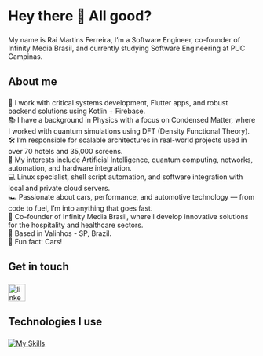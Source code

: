 <h1 align="left">Hey there 👋 All good?</h1>

###

<p align="left">My name is Rai Martins Ferreira, I’m a Software Engineer, co-founder of Infinity Media Brasil, and currently studying Software Engineering at PUC Campinas.</p>

###

<h2 align="left">About me</h2>

###

<p align="left">
🧠 I work with critical systems development, Flutter apps, and robust backend solutions using Kotlin + Firebase.<br>
📚 I have a background in Physics with a focus on Condensed Matter, where I worked with quantum simulations using DFT (Density Functional Theory).<br>
🛠️ I’m responsible for scalable architectures in real-world projects used in over 70 hotels and 35,000 screens.<br>
🚀 My interests include Artificial Intelligence, quantum computing, networks, automation, and hardware integration.<br>
💻 Linux specialist, shell script automation, and software integration with local and private cloud servers.<br>
🏎️ Passionate about cars, performance, and automotive technology — from code to fuel, I’m into anything that goes fast.<br>
🎯 Co-founder of Infinity Media Brasil, where I develop innovative solutions for the hospitality and healthcare sectors.<br>
📍 Based in Valinhos - SP, Brazil.<br>
🤖 Fun fact: Cars!
</p>

###

<h2 align="left">Get in touch</h2>

###

<div align="left">
  <a href="https://www.linkedin.com/in/rai-martins-600919a3/" target="_blank">
    <img src="https://img.shields.io/static/v1?message=LinkedIn&logo=linkedin&label=&color=0077B5&logoColor=white&labelColor=&style=for-the-badge" height="35" alt="linkedin logo"  />
  </a>
</div>

###

<h2 align="left">Technologies I use</h2>

###

[![My Skills](https://skillicons.dev/icons?i=kotlin,dart,flutter,python,bash,firebase,mongo,docker,linux,vim,github&perline=8)](https://skillicons.dev)
